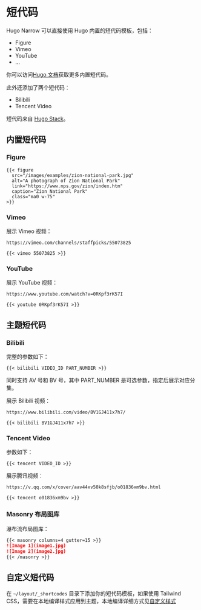 # 短代码

Hugo Narrow 可以直接使用 Hugo 内置的短代码模板，包括：

- Figure
- Vimeo
- YouTube
- ...

你可以访问[Hugo 文档](https://gohugo.io/content-management/shortcodes/#embedded)获取更多内置短代码。

此外还添加了两个短代码：

- Bilibili
- Tencent Video


短代码来自 [Hugo Stack](https://stack.jimmycai.com/)。

## 内置短代码

### Figure

```
{{< figure
  src="/images/examples/zion-national-park.jpg"
  alt="A photograph of Zion National Park"
  link="https://www.nps.gov/zion/index.htm"
  caption="Zion National Park"
  class="ma0 w-75"
>}}
```


### Vimeo

展示 Vimeo 视频：

```
https://vimeo.com/channels/staffpicks/55073825
```

```
{{< vimeo 55073825 >}}
```

### YouTube

展示 YouTube 视频：

```
https://www.youtube.com/watch?v=0RKpf3rK57I
```

```
{{< youtube 0RKpf3rK57I >}}
```

## 主题短代码

### Bilibili

完整的参数如下：

```
{{< bilibili VIDEO_ID PART_NUMBER >}}
```
同时支持 AV 号和 BV 号，其中 PART_NUMBER 是可选参数，指定后展示对应分集。

展示 Bilibili 视频：

```
https://www.bilibili.com/video/BV1GJ411x7h7/
```

```
{{< bilibili BV1GJ411x7h7 >}}
```

### Tencent Video

参数如下：
```
{{< tencent VIDEO_ID >}}
```

展示腾讯视频：

```
https://v.qq.com/x/cover/aav44xv50k8sfjb/o01836xm9bv.html
```

```
{{< tencent o01836xm9bv >}}
```

### Masonry 布局图库

瀑布流布局图库：

```markdown
{{< masonry columns=4 gutter=15 >}}
![Image 1](image1.jpg)
![Image 2](image2.jpg)
{{< /masonry >}}
```

## 自定义短代码

在 `~/layout/_shortcodes` 目录下添加你的短代码模板，如果使用 Tailwind CSS，需要在本地编译样式应用到主题，本地编译详细方式见[自定义样式](/zh/configration/custom-style)
